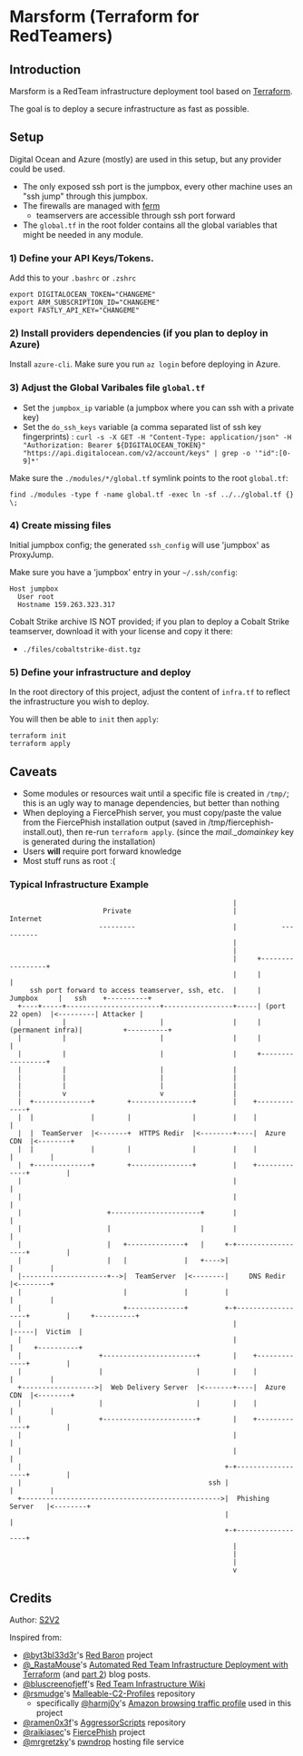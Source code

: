 # Marsform (Terraform for RedTeamers)

## Introduction

Marsform is a RedTeam infrastructure deployment tool based on [Terraform](https://www.terraform.io/).

The goal is to deploy a secure infrastructure as fast as possible.


## Setup

Digital Ocean and Azure (mostly) are used in this setup, but any provider could be used.

- The only exposed ssh port is the jumpbox, every other machine uses an "ssh jump" through this jumpbox.
- The firewalls are managed with [ferm](http://ferm.foo-projects.org/)
  - teamservers are accessible through ssh port forward
- The `global.tf` in the root folder contains all the global variables that might be needed in any module.


###  1) Define your API Keys/Tokens.
Add this to your `.bashrc` or `.zshrc`

```
export DIGITALOCEAN_TOKEN="CHANGEME"
export ARM_SUBSCRIPTION_ID="CHANGEME"
export FASTLY_API_KEY="CHANGEME"
```

### 2) Install providers dependencies (if you plan to deploy in Azure)

Install `azure-cli`. Make sure you run `az login` before deploying in Azure.


### 3) Adjust the Global Varibales file `global.tf`

- Set the `jumpbox_ip` variable (a jumpbox where you can ssh with a private key)
- Set the `do_ssh_keys` variable (a comma separated list of ssh key fingerprints) : ```curl -s -X GET -H "Content-Type: application/json" -H "Authorization: Bearer ${DIGITALOCEAN_TOKEN}" "https://api.digitalocean.com/v2/account/keys" | grep -o '"id":[0-9]*'```

Make sure the `./modules/*/global.tf` symlink points to the root `global.tf`:
```
find ./modules -type f -name global.tf -exec ln -sf ../../global.tf {} \;
```


### 4) Create missing files

Initial jumpbox config; the generated `ssh_config` will use 'jumpbox' as ProxyJump.

Make sure you have a 'jumpbox' entry in your `~/.ssh/config`:
```
Host jumpbox
  User root
  Hostname 159.263.323.317
```

Cobalt Strike archive IS NOT provided; if you plan to deploy a Cobalt Strike teamserver, download it with your license and copy it there:
- `./files/cobaltstrike-dist.tgz`



### 5) Define your infrastructure and deploy

In the root directory of this project, adjust the content of `infra.tf` to reflect the infrastructure you wish to deploy.

You will then be able to `init` then `apply`:
```
terraform init
terraform apply
```


## Caveats

- Some modules or resources wait until a specific file is created in `/tmp/`; this is an ugly way to manage dependencies, but better than nothing
- When deploying a FiercePhish server, you must copy/paste the value from the FiercePhish installation output (saved in /tmp/fiercephish-install.out), then re-run `terraform apply`. (since the *mail._domainkey* key is generated during the installation)
- Users **will** require port forward knowledge
- Most stuff runs as root :(


### Typical Infrastructure Example

```
                                                       |
                       Private                         |            Internet
                      ---------                        |           ----------
                                                       |
                                                       |
                                                       |     +-----------------+
                                                       |     |                 |
     ssh port forward to access teamserver, ssh, etc.  |     |     Jumpbox     |   ssh    +----------+
  +----+-----+-----------------------+-----------------+-----| (port 22 open)  |<---------| Attacker |
  |          |                       |                 |     |(permanent infra)|          +----------+
  |          |                       |                 |     |                 |
  |          |                       |                 |     +-----------------+
  |          |                       |                 |
  |          |                       |                 |
  |          |                       |                 |
  |          v                       v                 |
  |  +--------------+        +---------------+         |    +-------------+
  |  |              |        |               |         |    |             |
  |  |  TeamServer  |<-------+  HTTPS Redir  |<--------+----|  Azure CDN  |<--------+
  |  |              |        |               |         |    |             |         |
  |  +--------------+        +---------------+         |    +-------------+         |
  |                                                    |                            |
  |                                                    |                            |
  |                     +----------------------+       |                            |
  |                     |                      |       |                            |
  |                     |   +--------------+   |     +-+------------------+         |
  |                     |   |              |   +---->|                    |         |
  |---------------------+-->|  TeamServer  |<--------|     DNS Redir      |<--------+
  |                         |              |         |                    |         |
  |                         +--------------+         +-+------------------+         |     +----------+
  |                                                    |                            |-----|  Victim  |
  |                                                    |                            |     +----------+
  |                   +-----------------------+        |    +-------------+         |
  |                   |                       |        |    |             |         |
  +------------------>|  Web Delivery Server  |<-------+----|  Azure CDN  |<--------+
  |                   |                       |        |    |             |         |
  |                   +-----------------------+        |    +-------------+         |
  |                                                    |                            |
  |                                                    |                            |
  |                                                  +-+------------------+         |
  |                                              ssh |                    |         |
  +------------------------------------------------->|  Phishing Server   |<--------+
                                                     |                    |
                                                     +-+------------------+
                                                       |
                                                       |
                                                       |
                                                       v
```

## Credits

Author: [S2V2](https://keybase.io/s2v2)

Inspired from:
- [@byt3bl33d3r](https://twitter.com/byt3bl33d3r)'s [Red Baron](https://github.com/Coalfire-Research/Red-Baron/) project
- [@_RastaMouse](https://twitter.com/_RastaMouse)'s [Automated Red Team Infrastructure Deployment with Terraform](https://rastamouse.me/2017/08/automated-red-team-infrastructure-deployment-with-terraform---part-1/) (and [part 2](https://rastamouse.me/2017/09/automated-red-team-infrastructure-deployment-with-terraform---part-2/)) blog posts.
- [@bluscreenofjeff](https://twitter.com/bluscreenofjeff)'s [Red Team Infrastructure Wiki](https://github.com/bluscreenofjeff/Red-Team-Infrastructure-Wiki)
- [@rsmudge](https://twitter.com/rsmudge)'s [Malleable-C2-Profiles](https://github.com/rsmudge/Malleable-C2-Profiles) repository
  - specifically [@harmj0y](https://twitter.com/harmj0y)'s [Amazon browsing traffic profile](https://github.com/rsmudge/Malleable-C2-Profiles/blob/master/normal/amazon.profile) used in this project
- [@ramen0x3f](https://twitter.com/ramen0x3f)'s [AggressorScripts](https://github.com/ramen0x3f/AggressorScripts) repository
- [@raikiasec](https://twitter.com/raikiasec)'s [FiercePhish](https://github.com/Raikia/FiercePhish) project
- [@mrgretzky](https://twitter.com/mrgretzky)'s [pwndrop](https://github.com/kgretzky/pwndrop) hosting file service
